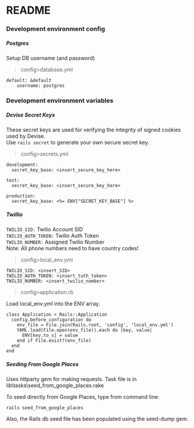 # README

### Development environment config
##### Postgres  
Setup DB username (and password)

> config>database.yml

    default: &default  
        username: postgres

### Development environment variables

##### Devise Secret Keys  
These secret keys are used for verifying the integrity of signed cookies used by Devise.  
Use `rails secret` to generate your own secure secret key.

> config>secrets.yml

    development:
      secret_key_base: <insert_secure_key_here>

    test:
      secret_key_base: <insert_secure_key_here>

    production:
      secret_key_base: <%= ENV["SECRET_KEY_BASE"] %>

##### Twillio
`TWILIO_SID:` Twilio Account SID  
`TWILIO_AUTH_TOKEN:` Twilio Auth Token  
`TWILIO_NUMBER:` Assigned Twilio Number  
Note: All phone numbers need to have country codes!

> config>local_env.yml

    TWILIO_SID: <insert_SID>
    TWILIO_AUTH_TOKEN: <insert_tuth_token>
    TWILIO_NUMBER: <insert_twilio_number>

> config>application.rb

Load local_env.yml into the ENV array.

    class Application < Rails::Application
      config.before_configuration do
        env_file = File.join(Rails.root, 'config', 'local_env.yml')
        YAML.load(File.open(env_file)).each do |key, value|
          ENV[key.to_s] = value
        end if File.exist?(env_file)
      end
    end

##### Seeding From Google Places

Uses httparty gem for making requests. Task file is in lib\tasks\seed_from_google_places.rake

To seed directly from Google Places, type from command line: 

    rails seed_from_google_places

Also, the Rails db seed file has been populated using the seed-dump gem.